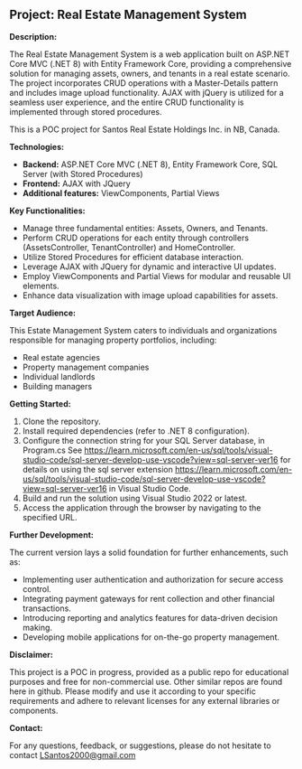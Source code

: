## Project: Real Estate Management System

**Description:**

The Real Estate Management System is a web application built on ASP.NET Core MVC (.NET 8) with Entity Framework Core, providing a comprehensive solution for managing assets, owners, and tenants in a real estate scenario. The project incorporates CRUD operations with a Master-Details pattern and includes image upload functionality. AJAX with jQuery is utilized for a seamless user experience, and the entire CRUD functionality is implemented through stored procedures.

This is a POC project for Santos Real Estate Holdings Inc. in NB, Canada.  

**Technologies:**

* **Backend:** ASP.NET Core MVC (.NET 8), Entity Framework Core, SQL Server (with Stored Procedures)
* **Frontend:**  AJAX with JQuery
* **Additional features:** ViewComponents, Partial Views

**Key Functionalities:**

* Manage three fundamental entities: Assets, Owners, and Tenants.
* Perform CRUD operations for each entity through controllers (AssetsController, TenantController) and HomeController.
* Utilize Stored Procedures for efficient database interaction.
* Leverage AJAX with JQuery for dynamic and interactive UI updates.
* Employ ViewComponents and Partial Views for modular and reusable UI elements.
* Enhance data visualization with image upload capabilities for assets.

**Target Audience:**

This Estate Management System caters to individuals and organizations responsible for managing property portfolios, including:

* Real estate agencies
* Property management companies
* Individual landlords
* Building managers

**Getting Started:**

1. Clone the repository.
2. Install required dependencies (refer to .NET 8 configuration).
3. Configure the connection string for your SQL Server database, in Program.cs 
    See https://learn.microsoft.com/en-us/sql/tools/visual-studio-code/sql-server-develop-use-vscode?view=sql-server-ver16 for details on using the sql server extension https://learn.microsoft.com/en-us/sql/tools/visual-studio-code/sql-server-develop-use-vscode?view=sql-server-ver16 in Visual Studio Code.
4. Build and run the solution using Visual Studio 2022 or latest.
5. Access the application through the browser by navigating to the specified URL.

**Further Development:**

The current version lays a solid foundation for further enhancements, such as:

* Implementing user authentication and authorization for secure access control.
* Integrating payment gateways for rent collection and other financial transactions.
* Introducing reporting and analytics features for data-driven decision making.
* Developing mobile applications for on-the-go property management.


**Disclaimer:**

This project is a POC in progress, provided as a public repo for educational purposes and free for non-commercial use. Other similar repos are found here in github. Please modify and use it according to your specific requirements and adhere to relevant licenses for any external libraries or components. 

**Contact:**

For any questions, feedback, or suggestions, please do not hesitate to contact LSantos2000@gmail.com 



